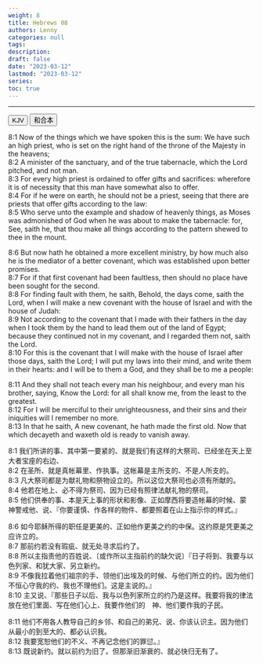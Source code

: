 ```yaml
---
weight: 8
title: Hebrews 08
authors: Lenny
categories: null
tags: 
description: 
draft: false
date: "2023-03-12"
lastmod: "2023-03-12"
series:
toc: true
---
```



<!--more-->
---

<!-- Tab links -->
<div class="tab">
  <button class="tablinks active" onclick="tablabel(event, 'english')">KJV</button>
  <button class="tablinks" onclick="tablabel(event, 'chinese')">和合本</button>
  
</div>

<!-- Tab content -->
<div id="english" class="tabcontent" style="display:block">

8:1 Now of the things which we have spoken this is the sum: We have such an high priest, who is set on the right hand of the throne of the Majesty in the heavens;  
8:2 A minister of the sanctuary, and of the true tabernacle, which the Lord pitched, and not man.  
8:3 For every high priest is ordained to offer gifts and sacrifices: wherefore it is of necessity that this man have somewhat also to offer.  
8:4 For if he were on earth, he should not be a priest, seeing that there are priests that offer gifts according to the law:  
8:5 Who serve unto the example and shadow of heavenly things, as Moses was admonished of God when he was about to make the tabernacle: for, See, saith he, that thou make all things according to the pattern shewed to thee in the mount.  

8:6 But now hath he obtained a more excellent ministry, by how much also he is the mediator of a better covenant, which was established upon better promises.  
8:7 For if that first covenant had been faultless, then should no place have been sought for the second.  
8:8 For finding fault with them, he saith, Behold, the days come, saith the Lord, when I will make a new covenant with the house of Israel and with the house of Judah:  
8:9 Not according to the covenant that I made with their fathers in the day when I took them by the hand to lead them out of the land of Egypt; because they continued not in my covenant, and I regarded them not, saith the Lord.  
8:10 For this is the covenant that I will make with the house of Israel after those days, saith the Lord; I will put my laws into their mind, and write them in their hearts: and I will be to them a God, and they shall be to me a people:  

8:11 And they shall not teach every man his neighbour, and every man his brother, saying, Know the Lord: for all shall know me, from the least to the greatest.  
8:12 For I will be merciful to their unrighteousness, and their sins and their iniquities will I remember no more.  
8:13 In that he saith, A new covenant, he hath made the first old. Now that which decayeth and waxeth old is ready to vanish away.  


</div>

<div id="chinese" class="tabcontent">

8:1 我们所讲的事、其中第一要紧的、就是我们有这样的大祭司、已经坐在天上至大者宝座的右边、  
8:2 在圣所、就是真帐幕里、作执事。这帐幕是主所支的、不是人所支的。  
8:3 凡大祭司都是为献礼物和祭物设立的。所以这位大祭司也必须有所献的。  
8:4 他若在地上、必不得为祭司、因为已经有照律法献礼物的祭司。  
8:5 他们供奉的事、本是天上事的形状和影像、正如摩西将要造帐幕的时候、蒙　神警戒他、说、『你要谨慎、作各样的物件、都要照着在山上指示你的样式。』  
 
8:6 如今耶稣所得的职任是更美的、正如他作更美之约的中保。这约原是凭更美之应许立的。  
8:7 那前约若没有瑕疵、就无处寻求后约了。  
8:8 所以主指责他的百姓说、〔或作所以主指前约的缺欠说〕『日子将到、我要与以色列家、和犹大家、另立新约。  
8:9 不像我拉着他们祖宗的手、领他们出埃及的时候、与他们所立的约。因为他们不恒心守我的约、我也不理他们。这是主说的。』  
8:10 主又说、『那些日子以后、我与以色列家所立的约乃是这样。我要将我的律法放在他们里面、写在他们心上、我要作他们的　神、他们要作我的子民。  
 
8:11 他们不用各人教导自己的乡邻、和自己的弟兄、说、你该认识主。因为他们从最小的到至大的、都必认识我。  
8:12 我要宽恕他们的不义、不再记念他们的罪愆。』  
8:13 既说新约。就以前约为旧了。但那渐旧渐衰的、就必快归无有了。  

</div>